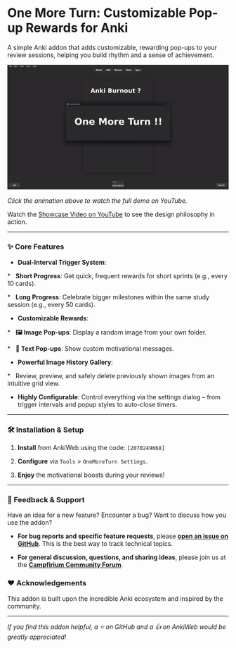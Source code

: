 # One More Turn: Customizable Pop-up Rewards for Anki 

A simple Anki addon that adds customizable, rewarding pop-ups to your review sessions, helping you build rhythm and a sense of achievement.

[![Click to watch the demo](https://raw.githubusercontent.com/campfirium/anki-one-more-turn/main/assets/preview.gif)](https://youtu.be/ZQylyGdv7h8)

_Click the animation above to watch the full demo on YouTube._

Watch the [Showcase Video on YouTube](https://youtu.be/ZQylyGdv7h8) to see the design philosophy in action.

---

### ✨ Core Features

- **Dual-Interval Trigger System**:

\*   **Short Progress**: Get quick, frequent rewards for short sprints (e.g., every 10 cards).

\*   **Long Progress**: Celebrate bigger milestones within the same study session (e.g., every 50 cards).

- **Customizable Rewards**:

\*   **🖼️ Image Pop-ups**: Display a random image from your own folder.

\*   **💬 Text Pop-ups**: Show custom motivational messages.

- **Powerful Image History Gallery**:

\*   Review, preview, and safely delete previously shown images from an intuitive grid view.

- **Highly Configurable**: Control everything via the settings dialog – from trigger intervals and popup styles to auto-close timers.

---

### 🛠️ Installation & Setup

1.  **Install** from AnkiWeb using the code: `[2070249668]`

2.  **Configure** via `Tools` > `OneMoreTurn Settings`.

3.  **Enjoy** the motivational boosts during your reviews!

---

### 💬 Feedback & Support

Have an idea for a new feature? Encounter a bug? Want to discuss how you use the addon?

- **For bug reports and specific feature requests**, please **[open an issue on GitHub](https://github.com/campfirium/anki-one-more-turn/issues)**. This is the best way to track technical topics.

- **For general discussion, questions, and sharing ideas**, please join us at the **[Campfirium Community Forum](https://campfirium.info/)**.

### ❤️ Acknowledgements

This addon is built upon the incredible Anki ecosystem and inspired by the community.

---

_If you find this addon helpful, a ⭐ on GitHub and a 👍 on AnkiWeb would be greatly appreciated!_
